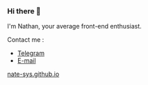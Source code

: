 ### Hi there 👋
I'm Nathan, your average front-end enthusiast.  
  
Contact me :
- [Telegram](https://t.me/ayyestism_luv)
- [E-mail](mailto:nathandawit555@gmail.com)

[nate-sys.github.io](https://nate-sys.github.io)

